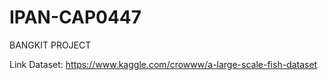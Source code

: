 # IPAN-CAP0447
BANGKIT PROJECT

Link Dataset: https://www.kaggle.com/crowww/a-large-scale-fish-dataset
